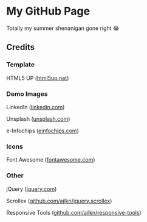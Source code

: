 # My GitHub Page
Totally my summer shenanigan gone right 😂

## Credits
### Template
HTML5 UP (<a href="https://html5up.net/">html5up.net</a>)

### Demo Images
LinkedIn (<a href="https://www.linkedin.com/">linkedin.com</a>)

Unsplash (<a href="https://www.unsplash.com/">unsplash.com</a>)

e-Infochips (<a href="https://www.einfochips.com/">einfochips.com</a>)

### Icons
Font Awesome (<a href="https://fontawesome.com/">fontawesome.com</a>)

### Other
jQuery (<a href="https://jquery.com/">jquery.com</a>)

Scrollex (<a href="https://github.com/ajlkn/jquery.scrollex">github.com/ajlkn/jquery.scrollex</a>)

Responsive Tools (<a href="https://github.com/ajlkn/responsive-tools">github.com/ajlkn/responsive-tools</a>)